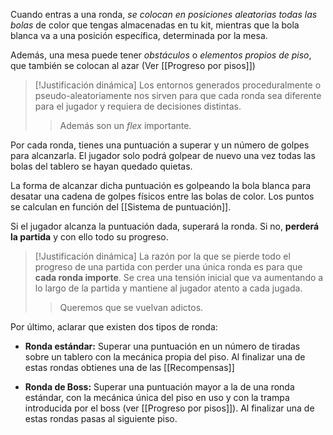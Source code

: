 Cuando entras a una ronda, *se colocan en posiciones aleatorias todas las bolas* de color que tengas almacenadas en tu kit, mientras que la bola blanca va a una posición específica, determinada por la mesa.

Además, una mesa puede tener *obstáculos* o *elementos propios de piso*, que también se colocan al azar (Ver [[Progreso por pisos]])

>[!Justificación dinámica]
> Los entornos generados proceduralmente o pseudo-aleatoriamente nos sirven para que cada ronda sea diferente para el jugador y requiera de decisiones distintas.
>>Además son un *flex* importante.

Por cada ronda, tienes una puntuación a superar y un número de golpes para alcanzarla. El jugador solo podrá golpear de nuevo una vez todas las bolas del tablero se hayan quedado quietas.

La forma de alcanzar dicha puntuación es golpeando la bola blanca para desatar una cadena de golpes físicos entre las bolas de color. Los puntos se calculan en función del [[Sistema de puntuación]].

Si el jugador alcanza la puntuación dada, superará la ronda. Si no, **perderá la partida** y con ello todo su progreso.

>[!Justificación dinámica]
>La razón por la que se pierde todo el progreso de una partida con perder una única ronda es para que **cada ronda importe**. Se crea una tensión inicial que va aumentando a lo largo de la partida y mantiene al jugador atento a cada jugada.
>>Queremos que se vuelvan adictos.

Por último, aclarar que existen dos tipos de ronda:
- **Ronda estándar:** Superar una puntuación en un número de tiradas sobre un tablero con la mecánica propia del piso. Al finalizar una de estas rondas obtienes una de las [[Recompensas]]

- **Ronda de Boss:** Superar una puntuación mayor a la de una ronda estándar, con la mecánica única del piso en uso y con la trampa introducida por el boss (ver [[Progreso por pisos]]). Al finalizar una de estas rondas pasas al siguiente piso.